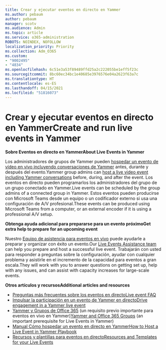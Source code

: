 ```yaml
---
title: Crear y ejecutar eventos en directo en Yammer
ms.author: pebaum
author: pebaum
manager: scotv
ms.audience: Admin
ms.topic: article
ms.service: o365-administration
ROBOTS: NOINDEX, NOFOLLOW
localization_priority: Priority
ms.collection: Adm_O365
ms.custom:
- "9002495"
- "4834"
ms.openlocfilehash: 6c51e3a53f89489ffd25a2c222055be1eff5f23c
ms.sourcegitcommit: 8bc60ec34bc1e40685e3976576e04a2623f63a7c
ms.translationtype: HT
ms.contentlocale: es-ES
ms.lasthandoff: 04/15/2021
ms.locfileid: "51816073"
---
```

# <a name="create-and-run-live-events-in-yammer"></a><span data-ttu-id="e8ef8-102">Crear y ejecutar eventos en directo en Yammer</span><span class="sxs-lookup"><span data-stu-id="e8ef8-102">Create and run live events in Yammer</span></span>

<span data-ttu-id="e8ef8-103">**Sobre Eventos en directo en Yammer**</span><span class="sxs-lookup"><span data-stu-id="e8ef8-103">**About Live Events in Yammer**</span></span>

<span data-ttu-id="e8ef8-104">Los administradores de grupos de Yammer pueden [hospedar un evento de vídeo en vivo incluyendo conversaciones de Yammer](https://docs.microsoft.com/yammer/manage-yammer-groups/yammer-live-events) antes, durante y después del evento.</span><span class="sxs-lookup"><span data-stu-id="e8ef8-104">Yammer group admins can [host a live video event including Yammer conversations](https://docs.microsoft.com/yammer/manage-yammer-groups/yammer-live-events) before, during, and after the event.</span></span> <span data-ttu-id="e8ef8-105">Los eventos en directo pueden programarlos los administradores del grupo de un grupo conectado en Yammer.</span><span class="sxs-lookup"><span data-stu-id="e8ef8-105">Live events can be scheduled by the group admins of a connected group in Yammer.</span></span> <span data-ttu-id="e8ef8-106">Estos eventos pueden producirse con Microsoft Teams desde un equipo o un codificador externo si usa una configuración de A/V profesional.</span><span class="sxs-lookup"><span data-stu-id="e8ef8-106">These events can be produced using Microsoft Teams from a computer, or an external encoder if it is using a professional A/V setup.</span></span>

<span data-ttu-id="e8ef8-107">**Obtenga ayuda adicional para prepararse para un evento próximo**</span><span class="sxs-lookup"><span data-stu-id="e8ef8-107">**Get extra help to prepare for an upcoming event**</span></span>

<span data-ttu-id="e8ef8-108">Nuestro [Equipo de asistencia para eventos en vivo](https://aka.ms/AA87gbh) puede ayudarle a preparar y organizar con éxito un evento.</span><span class="sxs-lookup"><span data-stu-id="e8ef8-108">Our [Live Events Assistance team](https://aka.ms/AA87gbh) can help you prepare and host a successful live event.</span></span> <span data-ttu-id="e8ef8-109">Trabajarán con usted para responder a preguntas sobre la configuración, ayudar con cualquier problema y asistirle en el incremento de la capacidad para eventos a gran escala.</span><span class="sxs-lookup"><span data-stu-id="e8ef8-109">They will work with you to answer questions on getting set up, help with any issues, and can assist with capacity increases for large-scale events.</span></span>

<span data-ttu-id="e8ef8-110">**Otros artículos y recursos**</span><span class="sxs-lookup"><span data-stu-id="e8ef8-110">**Additional articles and resources**</span></span>

- [<span data-ttu-id="e8ef8-111">Preguntas más frecuentes sobre los eventos en directo</span><span class="sxs-lookup"><span data-stu-id="e8ef8-111">Live event FAQ</span></span>](https://support.office.com/article/43bbd59d-a734-4c8f-923d-6a239d137d34)
- [<span data-ttu-id="e8ef8-112">Impulsar la participación en un evento de Yammer en directo</span><span class="sxs-lookup"><span data-stu-id="e8ef8-112">Drive engagement in a Yammer live event</span></span>](https://support.office.com/article/drive-engagement-in-a-yammer-live-event-c0244ad8-6dcb-419c-add9-2e4a00543412?ui=en-US&rs=en-US&ad=US)
- <span data-ttu-id="e8ef8-113">[Yammer y Grupos de Office 365](https://docs.microsoft.com/yammer/manage-yammer-groups/yammer-and-office-365-groups) (un requisito previo importante para eventos en vivo en Yammer)</span><span class="sxs-lookup"><span data-stu-id="e8ef8-113">[Yammer and Office 365 Groups](https://docs.microsoft.com/yammer/manage-yammer-groups/yammer-and-office-365-groups) (an important prerequisite for Live Events in Yammer)</span></span>
- [<span data-ttu-id="e8ef8-114">Manual Cómo hospedar un evento en directo en Yammer</span><span class="sxs-lookup"><span data-stu-id="e8ef8-114">How to Host a Live Event in Yammer Playbook</span></span>](https://aka.ms/LiveEventsinYammerplaybook)
- [<span data-ttu-id="e8ef8-115">Recursos y plantillas para eventos en directo</span><span class="sxs-lookup"><span data-stu-id="e8ef8-115">Resources and Templates for your Live Events</span></span>](https://aka.ms/LiveEventYammerTemplates)
